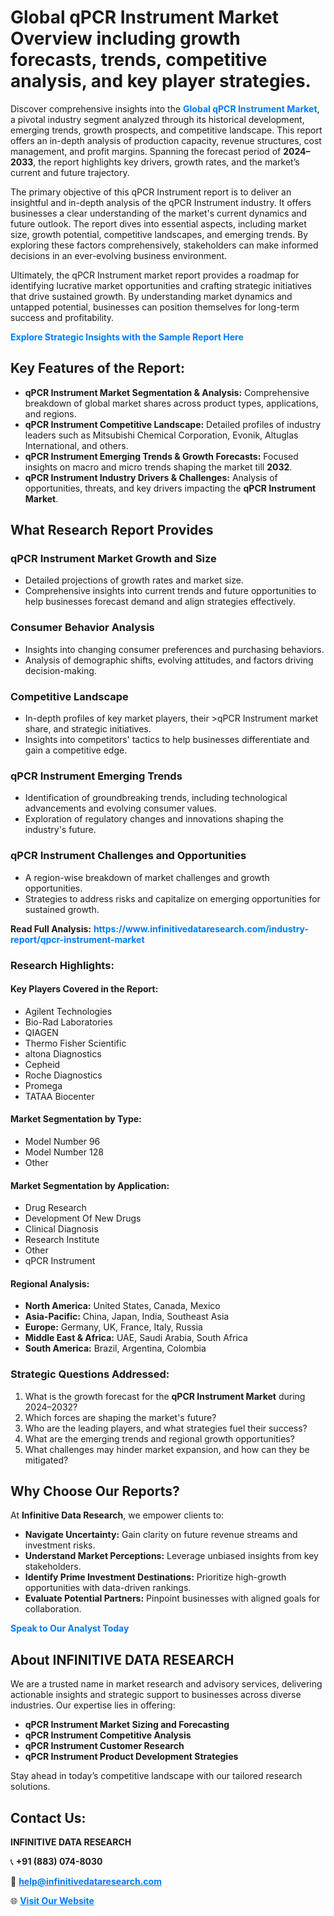 <h1>Global qPCR Instrument Market Overview including growth forecasts, trends, competitive analysis, and key player strategies.</h1>
<p>
Discover comprehensive insights into the 
<a href="https://www.infinitivedataresearch.com/industry-report/qpcr-instrument-market" rel="dofollow" style="color: #007BFF; text-decoration: none;"><strong>Global qPCR Instrument Market</strong></a>, a pivotal industry segment analyzed through its historical development, emerging trends, growth prospects, and competitive landscape. This report offers an in-depth analysis of production capacity, revenue structures, cost management, and profit margins. Spanning the forecast period of <strong>2024–2033</strong>, the report highlights key drivers, growth rates, and the market’s current and future trajectory.
</p>
<p>
The primary objective of this qPCR Instrument report is to deliver an insightful and in-depth analysis of the qPCR Instrument industry. It offers businesses a clear understanding of the market's current dynamics and future outlook. The report dives into essential aspects, including market size, growth potential, competitive landscapes, and emerging trends. By exploring these factors comprehensively, stakeholders can make informed decisions in an ever-evolving business environment.
</p>
<p>
Ultimately, the qPCR Instrument market report provides a roadmap for identifying lucrative market opportunities and crafting strategic initiatives that drive sustained growth. By understanding market dynamics and untapped potential, businesses can position themselves for long-term success and profitability.
</p>
<p>
<a href="https://www.infinitivedataresearch.com/request-sample/reportId=103778" style="color: #007BFF; text-decoration: none;"><strong>Explore Strategic Insights with the Sample Report Here</strong></a>
</p>

<h2>Key Features of the Report:</h2>
<ul>
<li><strong>qPCR Instrument Market Segmentation & Analysis:</strong> Comprehensive breakdown of global market shares across product types, applications, and regions.</li>
<li><strong>qPCR Instrument Competitive Landscape:</strong> Detailed profiles of industry leaders such as Mitsubishi Chemical Corporation, Evonik, Altuglas International, and others.</li>
<li><strong>qPCR Instrument Emerging Trends & Growth Forecasts:</strong> Focused insights on macro and micro trends shaping the market till <strong>2032</strong>.</li>
<li><strong>qPCR Instrument Industry Drivers & Challenges:</strong> Analysis of opportunities, threats, and key drivers impacting the <strong>qPCR Instrument Market</strong>.</li>
</ul>

<h2>What Research Report Provides</h2>
<h3>qPCR Instrument Market Growth and Size</h3>
<ul>
<li>Detailed projections of growth rates and market size.</li>
<li>Comprehensive insights into current trends and future opportunities to help businesses forecast demand and align strategies effectively.</li>
</ul>

<h3>Consumer Behavior Analysis</h3>
<ul>
<li>Insights into changing consumer preferences and purchasing behaviors.</li>
<li>Analysis of demographic shifts, evolving attitudes, and factors driving decision-making.</li>
</ul>

<h3>Competitive Landscape</h3>
<ul>
<li>In-depth profiles of key market players, their >qPCR Instrument market share, and strategic initiatives.</li>
<li>Insights into competitors' tactics to help businesses differentiate and gain a competitive edge.</li>
</ul>

<h3>qPCR Instrument Emerging Trends</h3>
<ul>
<li>Identification of groundbreaking trends, including technological advancements and evolving consumer values.</li>
<li>Exploration of regulatory changes and innovations shaping the industry's future.</li>
</ul>

<h3>qPCR Instrument Challenges and Opportunities</h3>
<ul>
<li>A region-wise breakdown of market challenges and growth opportunities.</li>
<li>Strategies to address risks and capitalize on emerging opportunities for sustained growth.</li>
</ul>
<p><strong>Read Full Analysis:</strong> <a href="https://www.infinitivedataresearch.com/industry-report/qpcr-instrument-market" rel="dofollow" style="color: #007BFF; text-decoration: none;"><strong>https://www.infinitivedataresearch.com/industry-report/qpcr-instrument-market</strong></a></p>
<h3>Research Highlights:</h3>
<h4>Key Players Covered in the Report:</h4>
<ul><li>Agilent Technologies</li><li>Bio-Rad Laboratories</li><li>QIAGEN</li><li>Thermo Fisher Scientific</li><li>altona Diagnostics</li><li>Cepheid</li><li>Roche Diagnostics</li><li>Promega</li><li>TATAA Biocenter</li></ul>
<h4>Market Segmentation by Type:</h4>
<ul><li>Model Number 96</li><li>Model Number 128</li><li>Other</li></ul>
<h4>Market Segmentation by Application:</h4>
<ul><li>Drug Research</li><li>Development Of New Drugs</li><li>Clinical Diagnosis</li><li>Research Institute</li><li>Other</li><li>qPCR Instrument</li></ul>

<h4>Regional Analysis:</h4>
<ul>
<li><strong>North America:</strong> United States, Canada, Mexico</li>
<li><strong>Asia-Pacific:</strong> China, Japan, India, Southeast Asia</li>
<li><strong>Europe:</strong> Germany, UK, France, Italy, Russia</li>
<li><strong>Middle East & Africa:</strong> UAE, Saudi Arabia, South Africa</li>
<li><strong>South America:</strong> Brazil, Argentina, Colombia</li>
</ul>

<h3>Strategic Questions Addressed:</h3>
<ol>
<li>What is the growth forecast for the <strong>qPCR Instrument Market</strong> during 2024–2032?</li>
<li>Which forces are shaping the market's future?</li>
<li>Who are the leading players, and what strategies fuel their success?</li>
<li>What are the emerging trends and regional growth opportunities?</li>
<li>What challenges may hinder market expansion, and how can they be mitigated?</li>
</ol>

<h2>Why Choose Our Reports?</h2>
<p>At <strong>Infinitive Data Research</strong>, we empower clients to:</p>
<ul>
<li><strong>Navigate Uncertainty:</strong> Gain clarity on future revenue streams and investment risks.</li>
<li><strong>Understand Market Perceptions:</strong> Leverage unbiased insights from key stakeholders.</li>
<li><strong>Identify Prime Investment Destinations:</strong> Prioritize high-growth opportunities with data-driven rankings.</li>
<li><strong>Evaluate Potential Partners:</strong> Pinpoint businesses with aligned goals for collaboration.</li>
</ul>
<p><a href="https://www.infinitivedataresearch.com/industry-report/qpcr-instrument-market" rel="dofollow" style="color: #007BFF; text-decoration: none;"><strong>Speak to Our Analyst Today</strong></a></p>

<h2>About INFINITIVE DATA RESEARCH</h2>
<p>We are a trusted name in market research and advisory services, delivering actionable insights and strategic support to businesses across diverse industries. Our expertise lies in offering:</p>
<ul>
<li><strong>qPCR Instrument Market Sizing and Forecasting</strong></li>
<li><strong>qPCR Instrument Competitive Analysis</strong></li>
<li><strong>qPCR Instrument Customer Research</strong></li>
<li><strong>qPCR Instrument Product Development Strategies</strong></li>
</ul>
<p>Stay ahead in today’s competitive landscape with our tailored research solutions.</p>

<h2>Contact Us:</h2>
<p><strong>INFINITIVE DATA RESEARCH</strong></p>
<p>📞 <strong>+91 (883) 074-8030</strong></p>
<p>📧 <strong><a href="mailto:help@infinitivedataresearch.com" style="color: #007BFF;">help@infinitivedataresearch.com</a></strong></p>
<p>🌐 <strong><a href="https://www.infinitivedataresearch.com" rel="dofollow" style="color: #007BFF;">Visit Our Website</a></strong></p>